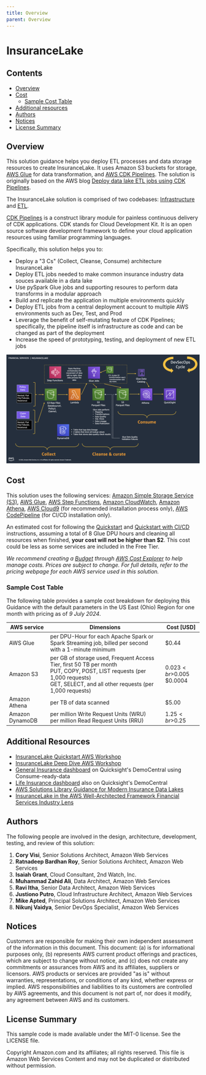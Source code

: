```yaml
---
title: Overview
parent: Overview
---
```

# InsuranceLake

## Contents

* [Overview](#overview)
* [Cost](#cost)
    * [Sample Cost Table](#sample-cost-table)
* [Additional resources](#additional-resources)
* [Authors](#authors)
* [Notices](#notices)
* [License Summary](#license-summary)

## Overview

This solution guidance helps you deploy ETL processes and data storage resources to create InsuranceLake. It uses Amazon S3 buckets for storage, [AWS Glue](https://docs.aws.amazon.com/glue/) for data transformation, and [AWS CDK Pipelines](https://docs.aws.amazon.com/cdk/latest/guide/cdk_pipeline.html). The solution is originally based on the AWS blog [Deploy data lake ETL jobs using CDK Pipelines](https://aws.amazon.com/blogs/devops/deploying-data-lake-etl-jobs-using-cdk-pipelines/).

The InsuranceLake solution is comprised of two codebases: [Infrastructure](https://github.com/aws-solutions-library-samples/aws-insurancelake-infrastructure) and [ETL](https://github.com/aws-solutions-library-samples/aws-insurancelake-etl).

[CDK Pipelines](https://docs.aws.amazon.com/cdk/api/latest/docs/pipelines-readme.html) is a construct library module for painless continuous delivery of CDK applications. CDK stands for Cloud Development Kit. It is an open source software development framework to define your cloud application resources using familiar programming languages.

Specifically, this solution helps you to:

* Deploy a "3 Cs" (Collect, Cleanse, Consume) architecture InsuranceLake
* Deploy ETL jobs needed to make common insurance industry data souces available in a data lake
* Use pySpark Glue jobs and supporting resoures to perform data transforms in a modular approach
* Build and replicate the application in multiple environments quickly
* Deploy ETL jobs from a central deployment account to multiple AWS environments such as Dev, Test, and Prod
* Leverage the benefit of self-mutating feature of CDK Pipelines; specifically, the pipeline itself is infrastructure as code and can be changed as part of the deployment
* Increase the speed of prototyping, testing, and deployment of new ETL jobs

![InsuranceLake High Level Architecture](insurancelake-highlevel-architecture.png)

## Cost

This solution uses the following services: [Amazon Simple Storage Service (S3)](https://aws.amazon.com/s3/pricing/), [AWS Glue](https://aws.amazon.com/glue/pricing/), [AWS Step Functions](https://aws.amazon.com/step-functions/pricing/), [Amazon CloudWatch](https://aws.amazon.com/cloudwatch/pricing/), [Amazon Athena](https://aws.amazon.com/athena/pricing/), [AWS Cloud9](https://aws.amazon.com/cloud9/pricing/) (for recommended installation process only), [AWS CodePipeline](https://aws.amazon.com/codepipeline/pricing/) (for CI/CD installation only).

An estimated cost for following the [Quickstart](#quickstart) and [Quickstart with CI/CD](#quickstart-with-cicd) instructions, assuming a total of 8 Glue DPU hours and cleaning all resources when finished, **your cost will not be higher than $2**. This cost could be less as some services are included in the Free Tier.

_We recommend creating a [Budget](https://docs.aws.amazon.com/cost-management/latest/userguide/budgets-managing-costs.html) through [AWS Cost Explorer](https://aws.amazon.com/aws-cost-management/aws-cost-explorer/) to help manage costs. Prices are subject to change. For full details, refer to the pricing webpage for each AWS service used in this solution._

### Sample Cost Table

The following table provides a sample cost breakdown for deploying this Guidance with the default parameters in the US East (Ohio) Region for one month with pricing as of _9 July 2024_.

|AWS service    |Dimensions |Cost [USD]
|---    |---    |---
|AWS Glue   |per DPU-Hour for each Apache Spark or Spark Streaming job, billed per second with a 1-minute minimum   |$0.44
|Amazon S3  |per GB of storage used, Frequent Access Tier, first 50 TB per month<br>PUT, COPY, POST, LIST requests (per 1,000 requests)<br>GET, SELECT, and all other requests (per 1,000 requests)   |$0.023<br>$0.005<br>$0.0004
|Amazon Athena  |per TB of data scanned   |$5.00
|Amazon DynamoDB    |per million Write Request Units (WRU)<br>per million Read Request Units (RRU)  |$1.25<br>$0.25

## Additional Resources

- [InsuranceLake Quickstart AWS Workshop](https://catalog.workshops.aws/insurancelake)
- [InsuranceLake Deep Dive AWS Workshop](https://catalog.us-east-1.prod.workshops.aws/workshops/0a85653e-07e9-41a8-960a-2d1bb592331b)
- [General Insurance dashboard](https://democentral.learnquicksight.online/#Dashboard-DashboardDemo-General-Insurance) on Quicksight's DemoCentral using Consume-ready-data
- [Life Insurance dashboard](https://democentral.learnquicksight.online/#Dashboard-DashboardDemo-Life-Insurance) also on Quicksight's DemoCentral
- [AWS Solutions Library Guidance for Modern Insurance Data Lakes](https://aws.amazon.com/solutions/guidance/modern-insurance-data-lakes-on-aws)
- [InsuranceLake in the AWS Well-Architected Framework Financial Services Industry Lens](https://docs.aws.amazon.com/wellarchitected/latest/financial-services-industry-lens/insurance-lake.html)

## Authors

The following people are involved in the design, architecture, development, testing, and review of this solution:

1. **Cory Visi**, Senior Solutions Architect, Amazon Web Services
1. **Ratnadeep Bardhan Roy**, Senior Solutions Architect, Amazon Web Services
1. **Isaiah Grant**, Cloud Consultant, 2nd Watch, Inc.
1. **Muhammad Zahid Ali**, Data Architect, Amazon Web Services
1. **Ravi Itha**, Senior Data Architect, Amazon Web Services
1. **Justiono Putro**, Cloud Infrastructure Architect, Amazon Web Services
1. **Mike Apted**, Principal Solutions Architect, Amazon Web Services
1. **Nikunj Vaidya**, Senior DevOps Specialist, Amazon Web Services

## Notices

Customers are responsible for making their own independent assessment of the information in this document. This document: (a) is for informational purposes only, (b) represents AWS current product offerings and practices, which are subject to change without notice, and (c) does not create any commitments or assurances from AWS and its affiliates, suppliers or licensors. AWS products or services are provided "as is" without warranties, representations, or conditions of any kind, whether express or implied. AWS responsibilities and liabilities to its customers are controlled by AWS agreements, and this
document is not part of, nor does it modify, any agreement between AWS and its customers.

## License Summary

This sample code is made available under the MIT-0 license. See the LICENSE file.

Copyright Amazon.com and its affiliates; all rights reserved. This file is Amazon Web Services Content and may not be duplicated or distributed without permission.